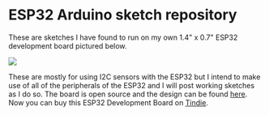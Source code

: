 # ESP32 Arduino sketch repository

These are sketches I have found to run on my own 1.4" x 0.7" ESP32 development board pictured below.

![](https://cloud.githubusercontent.com/assets/6698410/21195535/0eff4500-c1e9-11e6-9fa1-deb1077887aa.jpg)

These are mostly for using I2C sensors with the ESP32 but I intend to make use of all of the peripherals of the ESP32 and I will post working sketches as I do so. The board is open source and the design can be found [here](https://www.oshpark.com/shared_projects/sHwYbfxM). Now you can buy this ESP32 Development Board on [Tindie](https://www.tindie.com/products/onehorse/esp32-development-board/).
